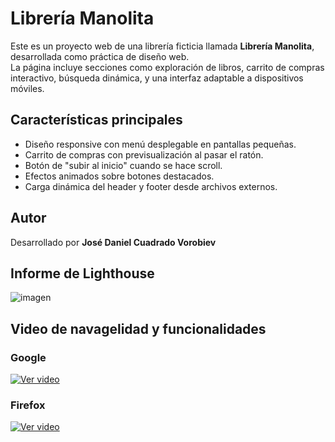 # Librería Manolita

Este es un proyecto web de una librería ficticia llamada **Librería Manolita**, desarrollada como práctica de diseño web.  
La página incluye secciones como exploración de libros, carrito de compras interactivo, búsqueda dinámica, y una interfaz adaptable a dispositivos móviles.

## Características principales

- Diseño responsive con menú desplegable en pantallas pequeñas.
- Carrito de compras con previsualización al pasar el ratón.
- Botón de "subir al inicio" cuando se hace scroll.
- Efectos animados sobre botones destacados.
- Carga dinámica del header y footer desde archivos externos.

## Autor

Desarrollado por **José Daniel Cuadrado Vorobiev**


 ## Informe de Lighthouse
 
![imagen](https://github.com/user-attachments/assets/cfca1b0e-4f85-4263-b76f-0ccb291503e7)

## Video de navagelidad y funcionalidades

### Google
 [![Ver video](https://img.youtube.com/vi/h7EnW9oR1xo/0.jpg)](https://youtu.be/h7EnW9oR1xo)

### Firefox
[![Ver video](https://img.youtube.com/vi/TYyq96M7wv8/0.jpg)](https://youtu.be/TYyq96M7wv8)
